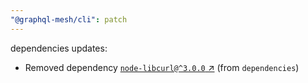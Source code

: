 ```yaml
---
"@graphql-mesh/cli": patch
---
```

dependencies updates:
  - Removed dependency [`node-libcurl@^3.0.0` ↗︎](https://www.npmjs.com/package/node-libcurl/v/3.0.0) (from `dependencies`)
